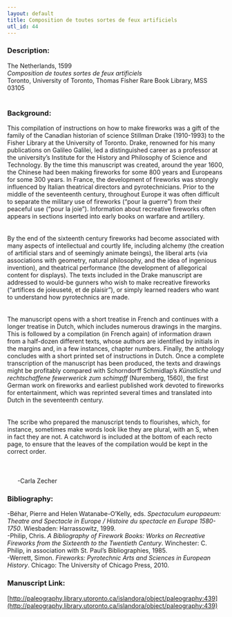 ```yaml
---
layout: default
title: Composition de toutes sortes de feux artificiels
utl_id: 44
---
```


### Description:

The Netherlands, 1599<br>
_Composition de toutes sortes de feux artificiels_<br>
Toronto, University of Toronto, Thomas Fisher Rare Book Library, MSS 03105<br>
 <br>


### Background:

This compilation of instructions on how to make fireworks was a gift of the family of the Canadian historian of science Stillman Drake (1910-1993) to the Fisher Library at the University of Toronto. Drake, renowned for his many publications on Galileo Galilei, led a distinguished career as a professor at the university’s Institute for the History and Philosophy of Science and Technology. By the time this manuscript was created, around the year 1600, the Chinese had been making fireworks for some 800 years and Europeans for some 300 years. In France, the development of fireworks was strongly influenced by Italian theatrical directors and pyrotechnicians. Prior to the middle of the seventeenth century, throughout Europe it was often difficult to separate the military use of fireworks (“pour la guerre”) from their peaceful use (“pour la joie”). Information about recreative fireworks often appears in sections inserted into early books on warfare and artillery.<br><br>
 <br>
By the end of the sixteenth century fireworks had become associated with many aspects of intellectual and courtly life, including alchemy (the creation of artificial stars and of seemingly animate beings), the liberal arts (via associations with geometry, natural philosophy, and the idea of ingenious invention), and theatrical performance (the development of allegorical content for displays). The texts included in the Drake manuscript are addressed to would-be gunners who wish to make recreative fireworks (“artifices de joieuseté, et de plaisir”), or simply learned readers who want to understand how pyrotechnics are made.<br><br>
 <br>
The manuscript opens with a short treatise in French and continues with a longer treatise in Dutch, which includes numerous drawings in the margins. This is followed by a compilation (in French again) of information drawn from a half-dozen different texts, whose authors are identified by initials in the margins and, in a few instances, chapter numbers. Finally, the anthology concludes with a short printed set of instructions in Dutch. Once a complete transcription of the manuscript has been produced, the texts and drawings might be profitably compared with Schorndorff Schmidlap’s _Künstliche und rechtschaffene fewerwerick zum schimpff_ (Nuremberg, 1560), the first German work on fireworks and earliest published work devoted to fireworks for entertainment, which was reprinted several times and translated into Dutch in the seventeenth century.<br><br>
 <br>
The scribe who prepared the manuscript tends to flourishes, which, for instance, sometimes make words look like they are plural, with an S, when in fact they are not. A catchword is included at the bottom of each recto page, to ensure that the leaves of the compilation would be kept in the correct order.<br><br>
 <br>
                                                                                                                                    -Carla Zecher<br>


### Bibliography:

-Béhar, Pierre and Helen Watanabe-O’Kelly, eds. _Spectaculum europaeum: Theatre and Spectacle in Europe / Histoire du spectacle en Europe 1580-1750_. Wiesbaden: Harrassowitz, 1999.<br>
-Philip, Chris. _A Bibliography of Firework Books: Works on Recreative Fireworks from the Sixteenth to the Twentieth Century_. Winchester: C. Philip, in association with St. Paul’s Bibliographies, 1985.<br>
-Werrett, Simon. _Fireworks: Pyrotechnic Arts and Sciences in European History_. Chicago: The University of Chicago Press, 2010.<br>


### Manuscript Link:

[http://paleography.library.utoronto.ca/islandora/object/paleography:439](http://paleography.library.utoronto.ca/islandora/object/paleography:439)